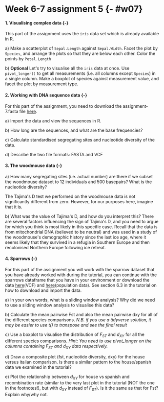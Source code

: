 # Week 6-7 assignment 5 {- #w07}

#### 1. Visualising complex data {-}

This part of the assignment uses the `iris` data set which is already available in R.

a) Make a scatterplot of `Sepal.Length` against `Sepal.Width`. Facet the plot by `Species`, and arrange the plots so that they are below each other. Color the points by `Petal.Length`

b) **Optional** Let's try to visualise all the `iris` data at once. Use `pivot_longer()` to get all measurements (i.e. all columns except `Species`) in a single column. Make a boxplot of species against measurement value, and facet the plot by measurement type.



#### 2. Working with DNA sequence data {-}

For this part of the assignment, you need to download the assignment-7.fasta file [here](https://bios1140.github.io/data/assignment-7.fasta).

a) Import the data and view the sequences in R.

b) How long are the sequences, and what are the base frequencies?

c) Calculate standardised segregating sites and nucleotide diversity of the data.

d) Describe the two file formats: FASTA and VCF

#### 3. The woodmouse data {-}

a) How many segregating sites (i.e. actual number) are there if we subset the woodmouse dataset to 12 individuals and 500 basepairs? What is the nucleotide diversity?

The Tajima's D test we performed on the woodmouse data is not significantly different from zero. However, for our purposes here, imagine that it is.

b) What was the value of Tajima's D, and how do you interpret this? There are several factors influencing the sign of Tajima's D, and you need to argue for which you think is most likely in this specific case. Recall that the data is from mitochondrial DNA (believed to be neutral) and was used in a study of the woodmouse's demographic history since the last ice age, where it seems likely that they survived in a refugia in Southern Europe and then recolonised Northern Europe following ice retreat.

#### 4. Sparrows {-}

For this part of the assignment you will work with the sparrow dataset that you have already worked with during the tutorial, you can continue with the sparrows dataframe that you have in your environment or download the data [here](https://bios1140.github.io/data/sparrow_chr8_downsample.vcf.gz)(VCF) and [here](https://bios1140.github.io/data/sparrow_pops.txt)(population data). See section 6.3 in the tutorial on how to download and import the data.


a) In your own words, what is a sliding window analysis? Why did we need to use a sliding window analysis to visualise this data?

b) Calculate the mean pairwise Fst and also the mean pairwise dxy for all of the different species comparisons. _N.B. if you use a tidyverse solution, it may be easier to use t() to transpose and see the final result_

c) Use a boxplot to visualise the distribution of $F_{ST}$ and $d_{XY}$ for all the different species comparisons. _Hint: You need to use pivot_longer on the columns containing_ $F_{ST}$ _and_ $d_{XY}$ _data respectively._

d) Draw a composite plot (fst, nucleotide diversity, dxy) for the house versus italian comparison. Is there a similar pattern to the house/spanish data we examined in the tutorial?

e) Plot the relationship between $d_{XY}$ for house vs spanish and recombination rate (similar to the very last plot in the tutorial (NOT the one in the footnotes!), but with $d_{XY}$ instead of $F_{ST}$). Is it the same as that for Fst? Explain why/why not.
